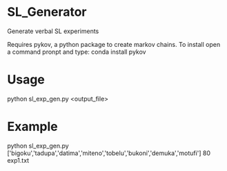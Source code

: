 # SL_Generator
Generate verbal SL experiments

Requires pykov, a python package to create markov chains. To install open a command pronpt and type:
conda install pykov

# Usage
python sl_exp_gen.py <python list of words> <reps per word> <output_file>

# Example
python sl_exp_gen.py ['bigoku','tadupa','datima','miteno','tobelu','bukoni','demuka','motufi'] 80 exp1.txt
